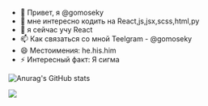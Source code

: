 - 👋 Привет, я @gomoseky
- 👀 мне интересно кодить на React,js,jsx,scss,html,py
- 🌱 я сейчас учу React
- 📫 Как связаться со мной Teelgram - @gomoseky
- 😄 Местоимения: he.his.him
- ⚡ Интересный факт: Я сигма

![Anurag's GitHub stats](https://github-readme-stats.vercel.app/api?username=gomoseky&show_icons=true&theme=shadow_red)

[![](https://lanyard.cnrad.dev/api/1271365343352328256)](https://discord.com/users/1271365343352328256)
